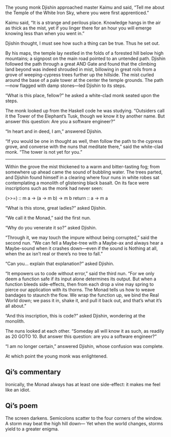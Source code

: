 The young monk Djishin approached master Kaimu and said, “Tell me about the Temple of the White Iron Sky, where you were first apprenticed.”

Kaimu said, “It is a strange and perilous place.  Knowledge hangs in the air as thick as the mist, yet if you linger there for an hour you will emerge knowing less than when you went in.”

Djishin thought, I must see how such a thing can be true. Thus he set out.

By his maps, the temple lay nestled in the folds of a forested hill below high mountains; a signpost on the main road pointed to an untended path.  Djishin followed the path through a great AND Gate and found that the climbing land beyond was indeed shrouded in mist, billowing in great roils from a grove of weeping-cypress trees further up the hillside. The mist curled around the base of a pale tower at the center the temple grounds.  The path—now flagged with damp stones—led Djishin to its steps.

“What is this place, fellow?” he asked a white-clad monk seated upon the steps.

The monk looked up from the Haskell code he was studying. “Outsiders call it the Tower of the Elephant’s Tusk, though we know it by another name.  But answer this question: Are you a software engineer?”

“In heart and in deed, I am,” answered Djishin.

“If you would be one in thought as well, then follow the path to the cypress grove, and converse with the nuns that meditate there,” said the white-clad monk.  “The tower is not yet for you.”

----------

Within the grove the mist thickened to a warm and bitter-tasting fog; from somewhere up ahead came the sound of bubbling water.  The trees parted, and Djishin found himself in a clearing where four nuns in white robes sat contemplating a monolith of glistening black basalt.  On its face were inscriptions such as the monk had never seen:

    
  (>>=) :: m a -> (a -> m b) -> m b
          return :: a -> m a


“What is this stone, great ladies?” asked Djishin.

“We call it the Monad,” said the first nun.

“Why do you venerate it so?” asked Djishin.

“Through it, we may touch the impure without being corrupted,” said the second nun.  “We can fell a Maybe-tree with a Maybe-ax and always hear a Maybe-sound when it crashes down—even if the sound is Nothing at all, when the ax isn’t real or there’s no tree to fall.”

“Can you... explain that explanation?” asked Djishin.

“It empowers us to code without error,” said the third nun. “For we only deem a function safe if its input alone determines its output.  But when a function bleeds side-effects, then from each drop a vine may spring to pierce our application with its thorns.  The Monad tells us how to weave bandages to staunch the flow.  We wrap the function up, we bind the Real World down; we pass it in, shake it, and pull it back out, and that’s what it’s all about.”

“And this inscription, this is code?” asked Djishin, wondering at the monolith.

The nuns looked at each other.  “Someday all will know it as such, as readily as 20 GOTO 10.  But answer this question: are you a software engineer?”

“I am no longer certain,” answered Djishin, whose confusion was complete.

At which point the young monk was enlightened.

## Qi’s commentary

Ironically, the Monad always has at least one side-effect: it makes me feel like an idiot.

## Qi’s poem

The screen darkens.  Semicolons scatter to the four corners of the window.  A storm may beat the high hill down— Yet when the world changes, storms yield to a greater enigma.
